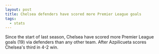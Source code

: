 ```yaml
---  
layout: post
title: Chelsea defenders have scored more Premier League goals 
tags:
  - stats
---
```


Since the start of last season, Chelsea have scored more Premier League goals (19) via defenders than any other team.  After Azpilicueta scores Chelsea's third in 4-2 win.